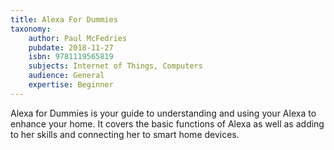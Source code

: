 ```yaml
---
title: Alexa For Dummies
taxonomy:
	author: Paul McFedries
	pubdate: 2018-11-27
	isbn: 9781119565819
	subjects: Internet of Things, Computers
	audience: General
	expertise: Beginner
---
```

Alexa for Dummies is your guide to understanding and using your Alexa to enhance your home.  It covers the basic functions of Alexa as well as adding to her skills and connecting her to smart home devices.